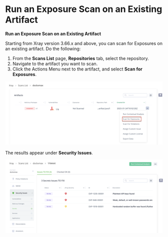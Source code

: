 # Run an Exposure Scan on an Existing Artifact

**Run an Exposure Scan on an Existing Artifact**

Starting from Xray version 3.66.x and above, you can scan for Exposures on an existing artifact. Do the following:

1. From the **Scans List** page, **Repositories** tab, select the repository.
2. Navigate to the artifact you want to scan.
3. Click the Actions Menu next to the artifact, and select **Scan for Exposures**.

![180127300.png](<../../../../../.gitbook/assets/uuid 446b797e 2ae1 c7a0 5984 2f710faf54ac.png>)

The results appear under **Security Issues**.

![180127301.png](<../../../../../.gitbook/assets/uuid c0ab31a8 fa41 2044 4786 9fe2ff10f37f.png>)
